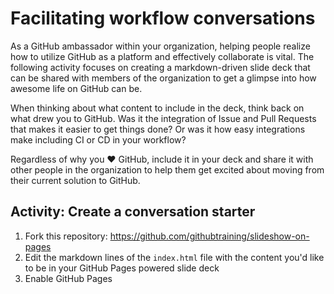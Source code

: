 # Facilitating workflow conversations

As a GitHub ambassador within your organization, helping people realize how to utilize GitHub as a platform and effectively collaborate is vital. The following activity focuses on creating a markdown-driven slide deck that can be shared with members of the organization to get a glimpse into how awesome life on GitHub can be.

When thinking about what content to include in the deck, think back on what drew you to GitHub. Was it the integration of Issue and Pull Requests that makes it easier to get things done? Or was it how easy integrations make including CI or CD in your workflow?

Regardless of why you ❤️ GitHub, include it in your deck and share it with other people in the organization to help them get excited about moving from their current solution to GitHub.

## Activity: Create a conversation starter

1. Fork this repository: <https://github.com/githubtraining/slideshow-on-pages>
1. Edit the markdown lines of the `index.html` file with the content you'd like to be in your GitHub Pages powered slide deck
1. Enable GitHub Pages
